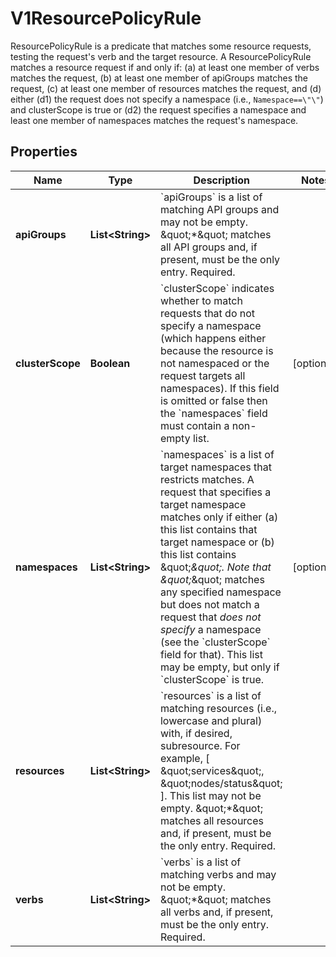 

# V1ResourcePolicyRule

ResourcePolicyRule is a predicate that matches some resource requests, testing the request's verb and the target resource. A ResourcePolicyRule matches a resource request if and only if: (a) at least one member of verbs matches the request, (b) at least one member of apiGroups matches the request, (c) at least one member of resources matches the request, and (d) either (d1) the request does not specify a namespace (i.e., `Namespace==\"\"`) and clusterScope is true or (d2) the request specifies a namespace and least one member of namespaces matches the request's namespace.

## Properties

| Name | Type | Description | Notes |
|------------ | ------------- | ------------- | -------------|
|**apiGroups** | **List&lt;String&gt;** | &#x60;apiGroups&#x60; is a list of matching API groups and may not be empty. \&quot;*\&quot; matches all API groups and, if present, must be the only entry. Required. |  |
|**clusterScope** | **Boolean** | &#x60;clusterScope&#x60; indicates whether to match requests that do not specify a namespace (which happens either because the resource is not namespaced or the request targets all namespaces). If this field is omitted or false then the &#x60;namespaces&#x60; field must contain a non-empty list. |  [optional] |
|**namespaces** | **List&lt;String&gt;** | &#x60;namespaces&#x60; is a list of target namespaces that restricts matches.  A request that specifies a target namespace matches only if either (a) this list contains that target namespace or (b) this list contains \&quot;*\&quot;.  Note that \&quot;*\&quot; matches any specified namespace but does not match a request that _does not specify_ a namespace (see the &#x60;clusterScope&#x60; field for that). This list may be empty, but only if &#x60;clusterScope&#x60; is true. |  [optional] |
|**resources** | **List&lt;String&gt;** | &#x60;resources&#x60; is a list of matching resources (i.e., lowercase and plural) with, if desired, subresource.  For example, [ \&quot;services\&quot;, \&quot;nodes/status\&quot; ].  This list may not be empty. \&quot;*\&quot; matches all resources and, if present, must be the only entry. Required. |  |
|**verbs** | **List&lt;String&gt;** | &#x60;verbs&#x60; is a list of matching verbs and may not be empty. \&quot;*\&quot; matches all verbs and, if present, must be the only entry. Required. |  |



